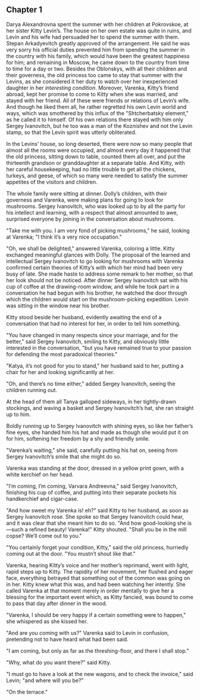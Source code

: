 ## Chapter 1


Darya Alexandrovna spent the summer with her children at Pokrovskoe, at
her sister Kitty Levin’s. The house on her own estate was quite in
ruins, and Levin and his wife had persuaded her to spend the summer with
them. Stepan Arkadyevitch greatly approved of the arrangement. He said
he was very sorry his official duties prevented him from spending the
summer in the country with his family, which would have been the
greatest happiness for him; and remaining in Moscow, he came down to the
country from time to time for a day or two. Besides the Oblonskys, with
all their children and their governess, the old princess too came to
stay that summer with the Levins, as she considered it her duty to watch
over her inexperienced daughter in her _interesting condition_.
Moreover, Varenka, Kitty’s friend abroad, kept her promise to come to
Kitty when she was married, and stayed with her friend. All of these
were friends or relations of Levin’s wife. And though he liked them all,
he rather regretted his own Levin world and ways, which was smothered by
this influx of the "Shtcherbatsky element," as he called it to himself.
Of his own relations there stayed with him only Sergey Ivanovitch, but
he too was a man of the Koznishev and not the Levin stamp, so that the
Levin spirit was utterly obliterated.

In the Levins’ house, so long deserted, there were now so many people
that almost all the rooms were occupied, and almost every day it
happened that the old princess, sitting down to table, counted them all
over, and put the thirteenth grandson or granddaughter at a separate
table. And Kitty, with her careful housekeeping, had no little trouble
to get all the chickens, turkeys, and geese, of which so many were
needed to satisfy the summer appetites of the visitors and children.

The whole family were sitting at dinner. Dolly’s children, with their
governess and Varenka, were making plans for going to look for
mushrooms. Sergey Ivanovitch, who was looked up to by all the party for
his intellect and learning, with a respect that almost amounted to awe,
surprised everyone by joining in the conversation about mushrooms.

"Take me with you. I am very fond of picking mushrooms," he said,
looking at Varenka; "I think it’s a very nice occupation."

"Oh, we shall be delighted," answered Varenka, coloring a little. Kitty
exchanged meaningful glances with Dolly. The proposal of the learned and
intellectual Sergey Ivanovitch to go looking for mushrooms with Varenka
confirmed certain theories of Kitty’s with which her mind had been very
busy of late. She made haste to address some remark to her mother, so
that her look should not be noticed. After dinner Sergey Ivanovitch sat
with his cup of coffee at the drawing-room window, and while he took
part in a conversation he had begun with his brother, he watched the
door through which the children would start on the mushroom-picking
expedition. Levin was sitting in the window near his brother.

Kitty stood beside her husband, evidently awaiting the end of a
conversation that had no interest for her, in order to tell him
something.

"You have changed in many respects since your marriage, and for the
better," said Sergey Ivanovitch, smiling to Kitty, and obviously little
interested in the conversation, "but you have remained true to your
passion for defending the most paradoxical theories."

"Katya, it’s not good for you to stand," her husband said to her,
putting a chair for her and looking significantly at her.

"Oh, and there’s no time either," added Sergey Ivanovitch, seeing the
children running out.

At the head of them all Tanya galloped sideways, in her tightly-drawn
stockings, and waving a basket and Sergey Ivanovitch’s hat, she ran
straight up to him.

Boldly running up to Sergey Ivanovitch with shining eyes, so like her
father’s fine eyes, she handed him his hat and made as though she would
put it on for him, softening her freedom by a shy and friendly smile.

"Varenka’s waiting," she said, carefully putting his hat on, seeing from
Sergey Ivanovitch’s smile that she might do so.

Varenka was standing at the door, dressed in a yellow print gown, with a
white kerchief on her head.

"I’m coming, I’m coming, Varvara Andreevna," said Sergey Ivanovitch,
finishing his cup of coffee, and putting into their separate pockets his
handkerchief and cigar-case.

"And how sweet my Varenka is! eh?" said Kitty to her husband, as soon as
Sergey Ivanovitch rose. She spoke so that Sergey Ivanovitch could hear,
and it was clear that she meant him to do so. "And how good-looking she
is—such a refined beauty! Varenka!" Kitty shouted. "Shall you be in the
mill copse? We’ll come out to you."

"You certainly forget your condition, Kitty," said the old princess,
hurriedly coming out at the door. "You mustn’t shout like that."

Varenka, hearing Kitty’s voice and her mother’s reprimand, went with
light, rapid steps up to Kitty. The rapidity of her movement, her
flushed and eager face, everything betrayed that something out of the
common was going on in her. Kitty knew what this was, and had been
watching her intently. She called Varenka at that moment merely in order
mentally to give her a blessing for the important event which, as Kitty
fancied, was bound to come to pass that day after dinner in the wood.

"Varenka, I should be very happy if a certain something were to happen,"
she whispered as she kissed her.

"And are you coming with us?" Varenka said to Levin in confusion,
pretending not to have heard what had been said.

"I am coming, but only as far as the threshing-floor, and there I shall
stop."

"Why, what do you want there?" said Kitty.

"I must go to have a look at the new wagons, and to check the invoice,"
said Levin; "and where will you be?"

"On the terrace."



